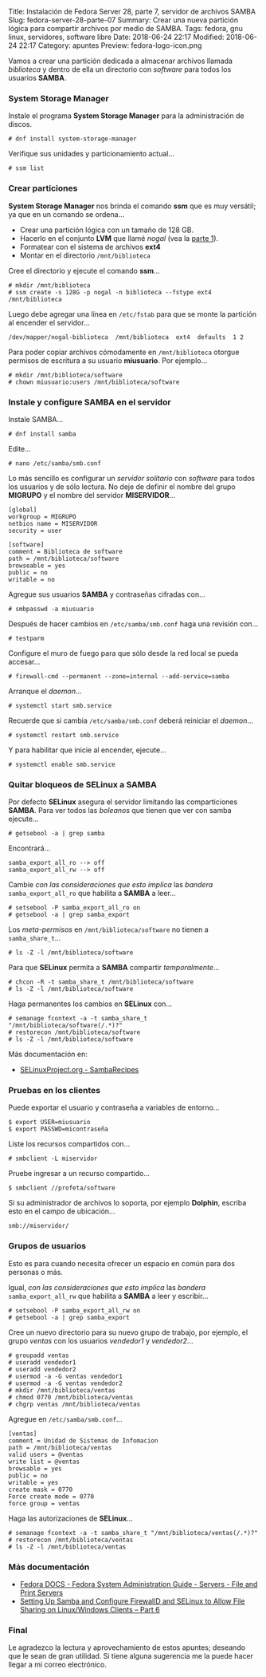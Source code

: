Title: Instalación de Fedora Server 28, parte 7, servidor de archivos SAMBA
Slug: fedora-server-28-parte-07
Summary: Crear una nueva partición lógica para compartir archivos por medio de SAMBA.
Tags: fedora, gnu linux, servidores, software libre
Date: 2018-06-24 22:17
Modified: 2018-06-24 22:17
Category: apuntes
Preview: fedora-logo-icon.png


Vamos a crear una partición dedicada a almacenar archivos llamada *biblioteca* y dentro de ella un directorio con *software* para todos los usuarios **SAMBA**.

### System Storage Manager

Instale el programa **System Storage Manager** para la administración de discos.

    # dnf install system-storage-manager

Verifique sus unidades y particionamiento actual...

    # ssm list

### Crear particiones

**System Storage Manager** nos brinda el comando **ssm** que es muy versátil; ya que en un comando se ordena...

* Crear una partición lógica con un tamaño de 128 GB.
* Hacerlo en el conjunto **LVM** que llamé *nogal* (vea la [parte 1]({filename}/apuntes/fedora-server-28-parte-01/fedora-server-28-parte-01.md)).
* Formatear con el sistema de archivos **ext4**
* Montar en el directorio `/mnt/biblioteca`

Cree el directorio y ejecute el comando **ssm**...

    # mkdir /mnt/biblioteca
    # ssm create -s 128G -p nogal -n biblioteca --fstype ext4 /mnt/biblioteca

Luego debe agregar una línea en `/etc/fstab` para que se monte la partición al encender el servidor...

    /dev/mapper/nogal-biblioteca  /mnt/biblioteca  ext4  defaults  1 2

Para poder copiar archivos cómodamente en `/mnt/biblioteca` otorgue permisos de escritura a su usuario **miusuario**. Por ejemplo...

    # mkdir /mnt/biblioteca/software
    # chown miusuario:users /mnt/biblioteca/software

### Instale y configure SAMBA en el servidor

Instale SAMBA...

    # dnf install samba

Edite...

    # nano /etc/samba/smb.conf

Lo más sencillo es configurar un *servidor solitario* con *software* para todos los usuarios y de sólo lectura. No deje de definir el nombre del grupo **MIGRUPO** y el nombre del servidor **MISERVIDOR**...

    [global]
    workgroup = MIGRUPO
    netbios name = MISERVIDOR
    security = user

    [software]
    comment = Biblioteca de software
    path = /mnt/biblioteca/software
    browseable = yes
    public = no
    writable = no

Agregue sus usuarios **SAMBA** y contraseñas cifradas con...

    # smbpasswd -a miusuario

Después de hacer cambios en `/etc/samba/smb.conf` haga una revisión con...

    # testparm

Configure el muro de fuego para que sólo desde la red local se pueda accesar...

    # firewall-cmd --permanent --zone=internal --add-service=samba

Arranque el *daemon*...

    # systemctl start smb.service

Recuerde que si cambia `/etc/samba/smb.conf` deberá reiniciar el *daemon*...

    # systemctl restart smb.service

Y para habilitar que inicie al encender, ejecute...

    # systemctl enable smb.service

### Quitar bloqueos de SELinux a SAMBA

Por defecto **SELinux** asegura el servidor limitando las comparticiones **SAMBA**. Para ver todos las *boleanos* que tienen que ver con samba ejecute...

    # getsebool -a | grep samba

Encontrará...

    samba_export_all_ro --> off
    samba_export_all_rw --> off

Cambie *con las consideraciones que esto implica* las *bandera* `samba_export_all_ro` que habilita a **SAMBA** a leer...

    # setsebool -P samba_export_all_ro on
    # getsebool -a | grep samba_export

Los *meta-permisos* en `/mnt/biblioteca/software` no tienen a `samba_share_t`...

    # ls -Z -l /mnt/biblioteca/software

Para que **SELinux** permita a **SAMBA** compartir *temporalmente*...

    # chcon -R -t samba_share_t /mnt/biblioteca/software
    # ls -Z -l /mnt/biblioteca/software

Haga permanentes los cambios en **SELinux** con...

    # semanage fcontext -a -t samba_share_t "/mnt/biblioteca/software(/.*)?"
    # restorecon /mnt/biblioteca/software
    # ls -Z -l /mnt/biblioteca/software

Más documentación en:

* [SELinuxProject.org - SambaRecipes](https://selinuxproject.org/page/SambaRecipes)

### Pruebas en los clientes

Puede exportar el usuario y contraseña a variables de entorno...

    $ export USER=miusuario
    $ export PASSWD=micontraseña

Liste los recursos compartidos con...

    # smbclient -L miservidor

Pruebe ingresar a un recurso compartido...

    $ smbclient //profeta/software

Si su administrador de archivos lo soporta, por ejemplo **Dolphin**, escriba esto en el campo de ubicación...

    smb://miservidor/

### Grupos de usuarios

Esto es para cuando necesita ofrecer un espacio en común para dos personas o más.

Igual, *con las consideraciones que esto implica* las *bandera* `samba_export_all_rw` que habilita a **SAMBA** a leer y escribir...

    # setsebool -P samba_export_all_rw on
    # getsebool -a | grep samba_export

Cree un nuevo directorio para su nuevo grupo de trabajo, por ejemplo, el grupo *ventas* con los usuarios *vendedor1* y *vendedor2*...

    # groupadd ventas
    # useradd vendedor1
    # useradd vendedor2
    # usermod -a -G ventas vendedor1
    # usermod -a -G ventas vendedor2
    # mkdir /mnt/biblioteca/ventas
    # chmod 0770 /mnt/biblioteca/ventas
    # chgrp ventas /mnt/biblioteca/ventas

Agregue en `/etc/samba/smb.conf`...

    [ventas]
    comment = Unidad de Sistemas de Infomacion
    path = /mnt/biblioteca/ventas
    valid users = @ventas
    write list = @ventas
    browsable = yes
    public = no
    writable = yes
    create mask = 0770
    Force create mode = 0770
    force group = ventas

Haga las autorizaciones de **SELinux**...

    # semanage fcontext -a -t samba_share_t "/mnt/biblioteca/ventas(/.*)?"
    # restorecon /mnt/biblioteca/ventas
    # ls -Z -l /mnt/biblioteca/ventas

### Más documentación

* [Fedora DOCS - Fedora System Administration Guide - Servers - File and Print Servers](https://docs.fedoraproject.org/f28/system-administrators-guide/servers/File_and_Print_Servers.html)
* [Setting Up Samba and Configure FirewallD and SELinux to Allow File Sharing on Linux/Windows Clients – Part 6](https://www.tecmint.com/setup-samba-file-sharing-for-linux-windows-clients/)

### Final

Le agradezco la lectura y aprovechamiento de estos apuntes; deseando que le sean de gran utilidad. Si tiene alguna sugerencia me la puede hacer llegar a mi correo electrónico.
